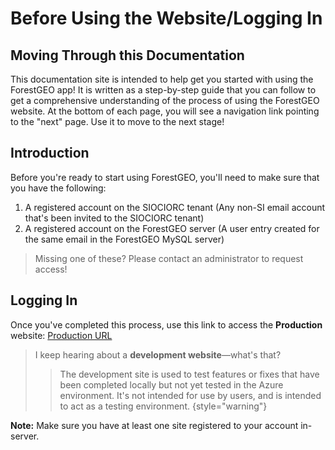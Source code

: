 # Before Using the Website/Logging In

## Moving Through this Documentation

This documentation site is intended to help get you started with using the ForestGEO app!
It is written as a step-by-step guide that you can follow to get a comprehensive understanding
of the process of using the ForestGEO website.
At the bottom of each page, you will see a navigation link pointing to the "next" page.
Use it to move to the next stage!

## Introduction

Before you're ready to start using ForestGEO, you'll need to make sure that you have the following:

1. A registered account on the SIOCIORC tenant (Any non-SI email account that's been invited to the
   SIOCIORC tenant)
2. A registered account on the ForestGEO server (A user entry created for the same email in the
   ForestGEO MySQL server)

> Missing one of these? Please contact an administrator to request access!

## Logging In

Once you've completed this process, use this link to access the **Production**
website: [Production URL](https://forestgeo-livesite.azurewebsites.net/)

> I keep hearing about a **development website**—what's that?
>
> > The development site is used to test features or fixes that have been completed locally but
> > not yet tested in the Azure environment.
> > It's not intended for use by users, and is intended
> > to act as a testing environment.
> > {style="warning"}

**Note:** Make sure you have at least one site registered to your account in-server.
